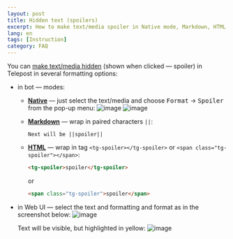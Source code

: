 ```yaml
---
layout: post
title: Hidden text (spoilers)
excerpt: How to make text/media spoiler in Native mode, Markdown, HTML
lang: en
tags: [Instruction]
category: FAQ
---
```


You can [make text/media hidden](https://telegram.org/blog/reactions-spoilers-translations/#spoilers) (shown when clicked — spoiler) in Telepost in several formatting options:

* in bot — modes:

  * **[Native](2022-04-24-native-mode.md)** — just select the text/media and choose <kbd>Format</kbd> → <kbd>Spoiler</kbd> from the pop-up menu:
    ![image](https://user-images.githubusercontent.com/24430718/220902300-12d4e906-9a61-46e1-8351-dc9e933a4dab.jpg)
    ![image](https://user-images.githubusercontent.com/24430718/220902421-bbe8b785-1f02-439e-a366-d03f1cb672b4.jpg)

  * **[Markdown](https://core.telegram.org/bots/api#markdownv2-style)** — wrap in paired characters `||`:

    ```text
    Next will be ||spoiler||
    ```

  * **[HTML](https://core.telegram.org/bots/api#html-style)** — wrap in tag `<tg-spoiler></tg-spoiler>` or `<span class="tg-spoiler"></span>`:

    ```html
    <tg-spoiler>spoiler</tg-spoiler>
    ```

    or

    ```html
    <span class="tg-spoiler">spoiler</span>
    ```

* in Web UI — select the text and formatting and format as in the screenshot below:
  ![image](https://user-images.githubusercontent.com/24430718/220900766-1d10c6f4-1255-42da-b95f-5c6e93044d7f.png)

  Text will be visible, but highlighted in yellow:
  ![image](https://user-images.githubusercontent.com/24430718/220914642-03e7e20c-d612-4e1b-af6d-d295ba899058.png)
